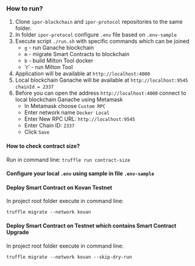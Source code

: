 ### How to run?

1. Clone `ipor-blockchain` and `ipor-protocol` repositories to the same folder.
2. In folder `ipor-protocol` configure `.env` file based on `.env-sample`
3. Execute script `./run.sh` with specific commands which can be joined
   - `g` - run Ganache blockchain
   - `m` - migrate Smart Contracts to blockchain
   - `b` - build Milton Tool docker
   - 'r' - run Milton Tool
4. Application will be available at `http://localhost:4000`
5. Local blockchain Ganache will be available at `http://localhost:9545` `chainId = 2337`
6. Before you can open the address `http://localhost:4000` connect to local blockchain Ganache using Metamask
    - In Metamask choose `Custom RPC`
    - Enter network name `Docker Local`
    - Enter New RPC URL: `http://localhost:9545`
    - Enter Chain ID: `2337`
    - Click `Save`

#### How to check contract size?

Run in command line: `truffle run contract-size`


#### Configure your local `.env` using sample in file `.env-sample`

#### Deploy Smart Contract on Kovan Testnet

In project root folder execute in command line:

`truffle migrate --network kovan`

#### Deploy Smart Contract on Testnet which contains Smart Contract Upgrade

In project root folder execute in command line:

`truffle migrate --network kovan --skip-dry-run`
